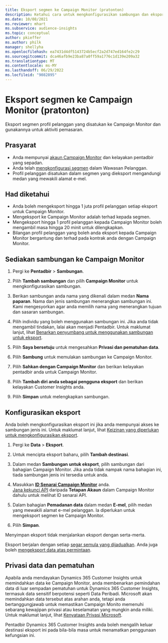 ```yaml
---
title: Eksport segmen ke Campaign Monitor (pratonton)
description: Ketahui cara untuk mengkonfigurasikan sambungan dan eksport ke Campaign Monitor.
ms.date: 10/08/2021
ms.reviewer: mhart
ms.subservice: audience-insights
ms.topic: conceptual
author: pkieffer
ms.author: philk
manager: shellyha
ms.openlocfilehash: ea7431d4df5143724b5ecf2a2d747ed164fe2c29
ms.sourcegitcommit: dca46afb9e23ba87a0ff59a1776c1d139e209a32
ms.translationtype: MT
ms.contentlocale: ms-MY
ms.lasthandoff: 06/29/2022
ms.locfileid: "9082895"
---
```

# <a name="export-segments-to-campaign-monitor-preview"></a>Eksport segmen ke Campaign Monitor (pratonton)

Eksport segmen profil pelanggan yang disatukan ke Campaign Monitor dan gunakannya untuk aktiviti pemasaran.

## <a name="prerequisites"></a>Prasyarat

-   Anda mempunyai [akaun Campaign Monitor](https://www.campaignmonitor.com/) dan kelayakan pentadbir yang sepadan.
-   Anda telah [mengkonfigurasi segmen](segments.md) dalam Wawasan Pelanggan.
-   Profil pelanggan disatukan dalam segmen yang dieksport mengandungi medan yang mewakili alamat e-mel.

## <a name="known-limitations"></a>Had diketahui

- Anda boleh mengeksport hingga 1 juta profil pelanggan setiap eksport untuk Campaign Monitor.
- Mengeksport ke Campaign Monitor adalah terhad kepada segmen.
- Mengeksport hingga 1 profil pelanggan kepada Campaign Monitor boleh mengambil masa hingga 20 minit untuk dilengkapkan. 
- Bilangan profil pelanggan yang boleh anda eksport kepada Campaign Monitor bergantung dan terhad pada kontrak anda dengan Campaign Monitor.

## <a name="set-up-connection-to-campaign-monitor"></a>Sediakan sambungan ke Campaign Monitor

1. Pergi ke **Pentadbir** > **Sambungan**.

1. Pilih **Tambah sambungan** dan pilih **Campaign Monitor** untuk mengkonfigurasikan sambungan.

1. Berikan sambungan anda nama yang dikenali dalam medan **Nama paparan**. Nama dan jenis sambungan menerangkan sambungan ini. Kami mengesyorkan agar anda memilih nama yang menerangkan tujuan dan sasaran sambungan.

1. Pilih individu yang boleh menggunakan sambungan ini. Jika anda tidak mengambil tindakan, lalai akan menjadi Pentadbir. Untuk maklumat lanjut, lihat [Benarkan penyumbang untuk menggunakan sambungan untuk eksport](connections.md#allow-contributors-to-use-a-connection-for-exports).

1. Pilih **Saya bersetuju** untuk mengesahkan **Privasi dan pematuhan data**.

1. Pilih **Sambung** untuk memulakan sambungan ke Campaign Monitor.

1. Pilih **Sahkan dengan Campaign Monitor** dan berikan kelayakan pentadbir anda untuk Campaign Monitor.

1. Pilih **Tambah diri anda sebagai pengguna eksport** dan berikan kelayakan Customer Insights anda.

1. Pilih **Simpan** untuk melengkapkan sambungan.

## <a name="configure-an-export"></a>Konfigurasikan eksport

Anda boleh mengkonfigurasikan eksport ini jika anda mempunyai akses ke sambungan jenis ini. Untuk maklumat lanjut, lihat [Keizinan yang diperlukan untuk mengkonfigurasikan eksport](export-destinations.md#set-up-a-new-export).

1. Pergi ke **Data** > **Eksport**.

1. Untuk mencipta eksport baharu, pilih **Tambah destinasi**.

1. Dalam medan **Sambungan untuk eksport**, pilih sambungan dari bahagian Campaign Monitor. Jika anda tidak nampak nama bahagian ini, tiada sambungan jenis ini tersedia untuk anda.

1. Masukkan [**ID Senarai Campaign Monitor**](https://www.campaignmonitor.com/api/getting-started/#your-list-id) anda.    
   [Jana kekunci API](https://www.campaignmonitor.com/api/getting-started/) daripada **Tetapan Akaun** dalam Campaign Monitor dahulu untuk melihat ID senarai API.  

1. Dalam bahagian **Pemadanan data** dalam medan **E-mel**, pilih medan yang mewakili alamat e-mel pelanggan. Ia diperlukan untuk mengeksport segmen ke Campaign Monitor.

1. Pilih **Simpan**.

Menyimpan eksport tidak menjalankan eksport dengan serta-merta.

Eksport berjalan dengan setiap [segar semula yang dijadualkan](system.md#schedule-tab). Anda juga boleh [mengeksport data atas permintaan](export-destinations.md#run-exports-on-demand). 


## <a name="data-privacy-and-compliance"></a>Privasi data dan pematuhan

Apabila anda mendayakan Dynamics 365 Customer Insights untuk memindahkan data ke Campaign Monitor, anda membenarkan pemindahan data di luar sempadan pematuhan untuk Dynamics 365 Customer Insights, termasuk data sensitif berpotensi seperti Data Peribadi. Microsoft akan memindahkan data tersebut atas arahan anda, tetapi anda bertanggungjawab untuk memastikan Campaign Monito memenuhi sebarang kewajipan privasi atau keselamatan yang mungkin anda miliki. Untuk maklumat lanjut, lihat [Kenyataan Privasi Microsoft](https://go.microsoft.com/fwlink/?linkid=396732).

Pentadbir Dynamics 365 Customer Insights anda boleh mengalih keluar destinasi eksport ini pada bila-bila masa untuk menamatkan penggunaan kefungsian ini.
